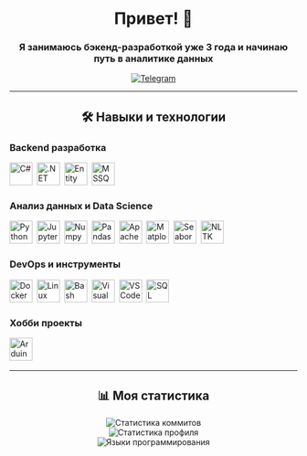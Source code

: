 <div align="center">
  <h1>Привет! 👋</h1>
  <h3>Я занимаюсь бэкенд-разработкой уже 3 года и начинаю путь в аналитике данных</h3>
  <p>
    <a href="https://t.me/iamclzhckr"><img src="https://img.shields.io/badge/Telegram-blue?style=for-the-badge&logo=telegram&logoColor=white" alt="Telegram"></a>
  </p>
</div>

---

<div align="center">
  <h2>🛠️ Навыки и технологии</h2>
</div>

### Backend разработка
<div>
  <img src="https://cdn.jsdelivr.net/gh/devicons/devicon/icons/csharp/csharp-original.svg" title="C#" alt="C#" width="40" height="40"/>&nbsp;
  <img src="https://cdn.jsdelivr.net/gh/devicons/devicon/icons/dotnetcore/dotnetcore-original.svg" title=".NET" alt=".NET" width="40" height="40"/>&nbsp;
  <img src="https://cdn.jsdelivr.net/gh/devicons/devicon/icons/sqlite/sqlite-original.svg" title="Entity Framework" alt="Entity Framework" width="40" height="40"/>&nbsp;
  <img src="https://cdn.jsdelivr.net/gh/devicons/devicon/icons/microsoftsqlserver/microsoftsqlserver-original.svg" title="MSSQL" alt="MSSQL" width="40" height="40"/>&nbsp;
</div>

### Анализ данных и Data Science
<div>
  <img src="https://cdn.jsdelivr.net/gh/devicons/devicon/icons/python/python-original.svg" title="Python" alt="Python" width="40" height="40"/>&nbsp;
  <img src="https://cdn.jsdelivr.net/gh/devicons/devicon/icons/jupyter/jupyter-original.svg" title="Jupyter" alt="Jupyter" width="40" height="40"/>&nbsp;
  <img src="https://cdn.jsdelivr.net/gh/devicons/devicon/icons/numpy/numpy-original.svg" title="Numpy" alt="Numpy" width="40" height="40"/>&nbsp;
  <img src="https://cdn.jsdelivr.net/gh/devicons/devicon/icons/pandas/pandas-original.svg" title="Pandas" alt="Pandas" width="40" height="40"/>&nbsp;
  <img src="https://cdn.jsdelivr.net/gh/devicons/devicon/icons/apache/apache-original.svg" title="Apache Superset" alt="Apache Superset" width="40" height="40"/>&nbsp;
  <img src="https://cdn.jsdelivr.net/gh/devicons/devicon/icons/matplotlib/matplotlib-original.svg" title="Matplotlib" alt="Matplotlib" width="40" height="40"/>&nbsp;
  <img src="https://cdn.jsdelivr.net/gh/devicons/devicon/icons/seaborn/seaborn-original.svg" title="Seaborn" alt="Seaborn" width="40" height="40"/>&nbsp;
  <img src="https://cdn.jsdelivr.net/gh/devicons/devicon/icons/nltk/nltk-original.svg" title="NLTK" alt="NLTK" width="40" height="40"/>&nbsp;
</div>

### DevOps и инструменты
<div>
  <img src="https://cdn.jsdelivr.net/gh/devicons/devicon/icons/docker/docker-original.svg" title="Docker" alt="Docker" width="40" height="40"/>&nbsp;
  <img src="https://cdn.jsdelivr.net/gh/devicons/devicon/icons/linux/linux-original.svg" title="Linux" alt="Linux" width="40" height="40"/>&nbsp;
  <img src="https://cdn.jsdelivr.net/gh/devicons/devicon/icons/bash/bash-original.svg" title="Bash" alt="Bash" width="40" height="40"/>&nbsp;
  <img src="https://cdn.jsdelivr.net/gh/devicons/devicon/icons/visualstudio/visualstudio-original.svg" title="Visual Studio" alt="Visual Studio" width="40" height="40"/>&nbsp;
  <img src="https://cdn.jsdelivr.net/gh/devicons/devicon/icons/vscode/vscode-original.svg" title="VS Code" alt="VS Code" width="40" height="40"/>&nbsp;
  <img src="https://upload.wikimedia.org/wikipedia/commons/thumb/4/46/SQL_Server_Management_Studio_Logo_2016.svg/500px-SQL_Server_Management_Studio_Logo_2016.svg.png" title="SQL Server Management Studio" alt="SQL Server Management Studio" width="40" height="40"/>&nbsp;
</div>

### Хобби проекты
<div>
  <img src="https://cdn.jsdelivr.net/gh/devicons/devicon/icons/arduino/arduino-original.svg" title="Arduino" alt="Arduino" width="40" height="40"/>&nbsp;
</div>

---

<div align="center">
  <h2>📊 Моя статистика</h2>
</div>

<div align="center">
  <img src="https://github-readme-streak-stats.herokuapp.com/?user=valkyrnd&theme=default" alt="Статистика коммитов"/>
  <br>
  <img src="https://github-readme-stats.vercel.app/api?username=valkyrnd&show_icons=true&theme=default" alt="Статистика профиля"/>
  <br>
  <img src="https://github-readme-stats.vercel.app/api/top-langs/?username=valkyrnd&layout=compact&theme=default" alt="Языки программирования"/>
</div>
